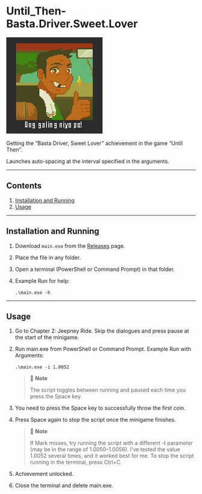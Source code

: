 # Until_Then-Basta.Driver.Sweet.Lover

![Achievement icon](./images/achievement_icon.jpg)

Getting the “Basta Driver, Sweet Lover” achievement in the game “Until Then”.

Launches auto-spacing at the interval specified in the arguments.

---

## Contents

1. [Installation and Running](#installation-and-running)
2. [Usage](#usage)

---

## Installation and Running

1. Download `main.exe` from the [Releases](https://github.com/fallmute/Until_Then-Basta.Driver.Sweet.Lover/releases) page.  
2. Place the file in any folder.
3. Open a terminal (PowerShell or Command Prompt) in that folder.
4. Example Run for help:
   
   ```
   .\main.exe -h
   ```

---

## Usage

1. Go to Chapter 2: Jeepney Ride. Skip the dialogues and press pause at the start of the minigame.
2. Run main.exe from PowerShell or Command Prompt. Example Run with Arguments:
   
   ```
   .\main.exe -i 1.0052
   ```


   > 📌 **Note**
   >  
   > The script toggles between running and paused each time you press the Space key.


3. You need to press the Space key to successfully throw the first coin.
4. Press Space again to stop the script once the minigame finishes.

   > 📌 **Note**
   >  
   > If Mark misses, try running the script with a different -t parameter (may be in the range of 1.0050–1.0056). I’ve tested the value 1.0052 several times, and it worked best for me. To stop the script running in the terminal, press Ctrl+C.

6. Achievement unlocked.
7. Close the terminal and delete main.exe.


  
